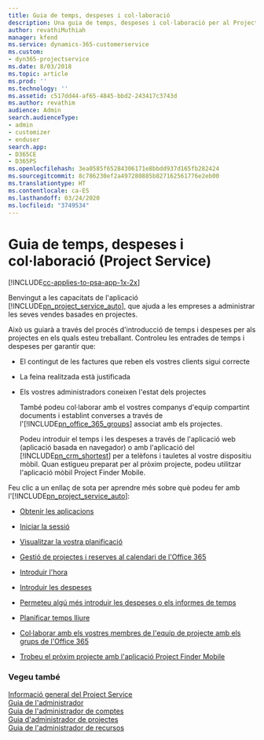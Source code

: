 ```yaml
---
title: Guia de temps, despeses i col·laboració
description: Una guia de temps, despeses i col·laboració per al Project Service
author: revathiMuthiah
manager: kfend
ms.service: dynamics-365-customerservice
ms.custom:
- dyn365-projectservice
ms.date: 8/03/2018
ms.topic: article
ms.prod: ''
ms.technology: ''
ms.assetid: c517dd44-af65-4845-bbd2-243417c3743d
ms.author: revathim
audience: Admin
search.audienceType:
- admin
- customizer
- enduser
search.app:
- D365CE
- D365PS
ms.openlocfilehash: 3ea0585f65284306171e8bbdd937d165fb282424
ms.sourcegitcommit: 8c786230ef2a497280885b827162561776e2eb00
ms.translationtype: HT
ms.contentlocale: ca-ES
ms.lasthandoff: 03/24/2020
ms.locfileid: "3749534"
---
```

# <a name="time-expense-and-collaboration-guide-project-service"></a>Guia de temps, despeses i col·laboració (Project Service)

[!INCLUDE[cc-applies-to-psa-app-1x-2x](../includes/cc-applies-to-psa-app-1x-2x.md)]

Benvingut a les capacitats de l'aplicació [!INCLUDE[pn_project_service_auto](../includes/pn-project-service-auto.md)], que ajuda a les empreses a administrar les seves vendes basades en projectes. 
  
 Això us guiarà a través del procés d'introducció de temps i despeses per als projectes en els quals esteu treballant. Controleu les entrades de temps i despeses per garantir que:  
  
- El contingut de les factures que reben els vostres clients sigui correcte  
  
- La feina realitzada està justificada  
  
- Els vostres administradors coneixen l'estat dels projectes  
  
  També podeu col·laborar amb el vostres companys d'equip compartint documents i establint converses a través de l'[!INCLUDE[pn_office_365_groups](../includes/pn-office-365-groups.md)] associat amb els projectes.  
  
  Podeu introduir el temps i les despeses a través de l'aplicació web (aplicació basada en navegador) o amb l'aplicació del [!INCLUDE[pn_crm_shortest](../includes/pn-crm-shortest.md)] per a telèfons i tauletes al vostre dispositiu mòbil. Quan estigueu preparat per al pròxim projecte, podeu utilitzar l'aplicació mòbil Project Finder Mobile.  
  
Feu clic a un enllaç de sota per aprendre més sobre què podeu fer amb l'[!INCLUDE[pn_project_service_auto](../includes/pn-project-service-auto.md)]:  
  
-   [Obtenir les aplicacions](../project-service/get-apps.md)  
  
-   [Iniciar la sessió](../project-service/sign-in.md)  
  
-   [Visualitzar la vostra planificació](../project-service/view-schedule.md)  
  
-   [Gestió de projectes i reserves al calendari de l'Office 365](../project-service/manage-project-bookings-office-365-calendar.md)  
  
-   [Introduir l'hora](../project-service/enter-time.md)  
  
-   [Introduir les despeses](../project-service/enter-expenses.md)  
  
-   [Permeteu algú més introduir les despeses o els informes de temps](../project-service/allow-someone-else-enter-time-entry-expense.md)  
  
-   [Planificar temps lliure ](../project-service/schedule-time-off.md)  
  
-   [Col·laborar amb els vostres membres de l'equip de projecte amb els grups de l'Office 365](../project-service/collaborate-project-team-members-office-365-groups.md)  
  
-   [Trobeu el pròxim projecte amb l'aplicació Project Finder Mobile](../project-service/find-next-project-finder-mobile-app.md)  
  
### <a name="see-also"></a>Vegeu també  
 [Informació general del Project Service](../project-service/overview.md)   
 [Guia de l'administrador](../project-service/admin-guide.md)   
 [Guia de l'administrador de comptes](../project-service/account-manager-guide.md)   
 [Guia d'administrador de projectes](../project-service/project-manager-guide.md)   
 [Guia de l'administrador de recursos](../project-service/resource-manager-guide.md)   
